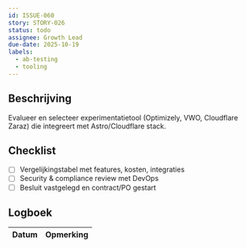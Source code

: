 ```yaml
---
id: ISSUE-060
story: STORY-026
status: todo
assignee: Growth Lead
due-date: 2025-10-19
labels:
  - ab-testing
  - tooling
---
```


## Beschrijving
Evalueer en selecteer experimentatietool (Optimizely, VWO, Cloudflare Zaraz) die integreert met Astro/Cloudflare stack.

## Checklist
- [ ] Vergelijkingstabel met features, kosten, integraties
- [ ] Security & compliance review met DevOps
- [ ] Besluit vastgelegd en contract/PO gestart

## Logboek
| Datum | Opmerking |
|-------|-----------|
